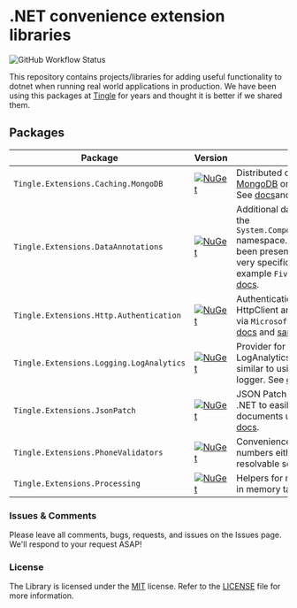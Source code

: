 # .NET convenience extension libraries

![GitHub Workflow Status](https://img.shields.io/github/workflow/status/tinglesoftware/dotnet-extensions/Build%20and%20Publish?style=flat-square)

This repository contains projects/libraries for adding useful functionality to dotnet when running real world applications in production. We have been using this packages at [Tingle](https://tingle.software) for years and thought it is better if we shared them.

## Packages

|Package|Version|Description|
|--|--|--|
|`Tingle.Extensions.Caching.MongoDB`|[![NuGet](https://img.shields.io/nuget/v/Tingle.Extensions.Caching.MongoDB.svg)](https://www.nuget.org/packages/Tingle.Extensions.Caching.MongoDB/)|Distributed caching implemented with [MongoDB](https://mongodb.com) on top of `IDistributedCache`. See [docs](./src/Tingle.Extensions.Caching.MongoDB/README.md)and [sample](./samples/AspNetCoreSessionState)|
|`Tingle.Extensions.DataAnnotations`|[![NuGet](https://img.shields.io/nuget/v/Tingle.Extensions.DataAnnotations.svg)](https://www.nuget.org/packages/Tingle.Extensions.DataAnnotations/)|Additional data validation attributes in the `System.ComponentModel.DataAnnotations` namespace. Some of this should have been present in the framework but are very specific to some use cases. For example `FiveStarRatingAttribute`. See [docs](./src/Tingle.Extensions.DataAnnotations/README.md).|
|`Tingle.Extensions.Http.Authentication`|[![NuGet](https://img.shields.io/nuget/v/Tingle.Extensions.Http.Authentication.svg)](https://www.nuget.org/packages/Tingle.Extensions.Http.Authentication/)|Authentication providers for use with HttpClient and includes support for DI via `Microsoft.Extensions.Http`. See [docs](./src/Tingle.Extensions.Http.Authentication/README.md) and [sample](./samples/HttpAuthenticationSample).|
|`Tingle.Extensions.Logging.LogAnalytics`|[![NuGet](https://img.shields.io/nuget/v/Tingle.Extensions.Logging.LogAnalytics.svg)](https://www.nuget.org/packages/Tingle.Extensions.Logging.LogAnalytics/)|Provider for logging to Azure's LogAnalytics (CustomLogs) via `ILogger` similar to using Console or Debug logger. See [docs](./src/Tingle.Extensions.Logging.LogAnalytics/README.md) and [sample](./samples/LogAnalyticsSample).|
|`Tingle.Extensions.JsonPatch`|[![NuGet](https://img.shields.io/nuget/v/Tingle.Extensions.JsonPatch.svg)](https://www.nuget.org/packages/Tingle.Extensions.JsonPatch/)|JSON Patch (RFC 6902) support for .NET to easily generate JSON Patch documents using `System.Text.Json`. See [docs](./src/Tingle.Extensions.JsonPatch/README.md).|
|`Tingle.Extensions.PhoneValidators`|[![NuGet](https://img.shields.io/nuget/v/Tingle.Extensions.PhoneValidators.svg)](https://www.nuget.org/packages/Tingle.Extensions.PhoneValidators/)|Convenience for validation of phone numbers either via attributes or resolvable services. See [docs](./src/Tingle.Extensions.PhoneValidators/README.md).|
|`Tingle.Extensions.Processing`|[![NuGet](https://img.shields.io/nuget/v/Tingle.Extensions.Processing.svg)](https://www.nuget.org/packages/Tingle.Extensions.Processing/)|Helpers for making processing of bulk in memory tasks. See [docs](./src/Tingle.Extensions.Processing/README.md).|

### Issues &amp; Comments

Please leave all comments, bugs, requests, and issues on the Issues page. We'll respond to your request ASAP!

### License

The Library is licensed under the [MIT](http://www.opensource.org/licenses/mit-license.php "Read more about the MIT license form") license. Refer to the [LICENSE](./LICENSE) file for more information.
